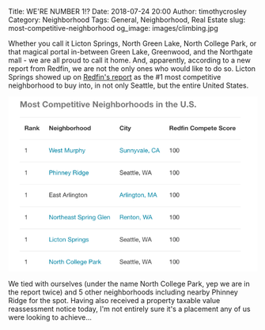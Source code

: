 Title: WE'RE NUMBER 1!?
Date: 2018-07-24 20:00
Author: timothycrosley
Category: Neighborhood
Tags: General, Neighborhood, Real Estate
slug: most-competitive-neighborhood
og_image: images/climbing.jpg

Whether you call it Licton Springs, North Green Lake, North College Park, or that magical portal in-between Green Lake, Greenwood, and the Northgate mall - we are all proud to call it home. And, apparently, according to a new report from Redfin, we are not the only ones who would like to do so. Licton Springs showed up on [Redfin's report](https://www.geekwire.com/2018/redfins-new-compete-score-ranks-markets-based-competition-homes-seattle-toughest/) as the #1 most competitive neighborhood to buy into, in not only Seattle, but the entire United States.

[![Redfin graphic](/images/most_competitive_neighborhood_2018.png)](https://www.geekwire.com/2018/redfins-new-compete-score-ranks-markets-based-competition-homes-seattle-toughest/)

We tied with ourselves (under the name North College Park, yep we are in the report twice) and 5 other neighborhoods including nearby Phinney Ridge for the spot. Having also received a property taxable value reassessment notice today, I'm not entirely sure it's a placement any of us were looking to achieve...
